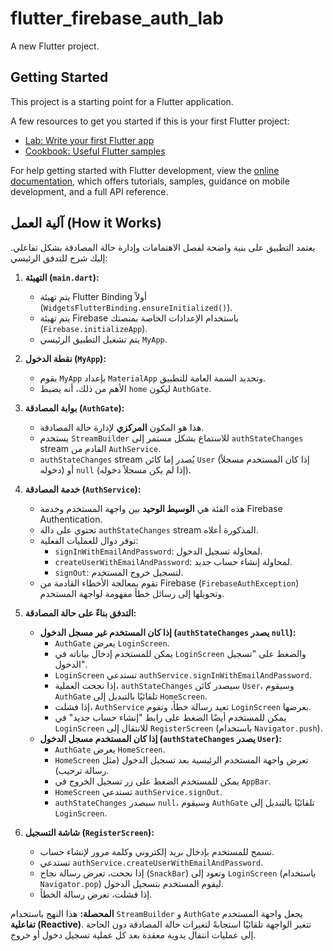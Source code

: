 # flutter_firebase_auth_lab

A new Flutter project.

## Getting Started

This project is a starting point for a Flutter application.

A few resources to get you started if this is your first Flutter project:

- [Lab: Write your first Flutter app](https://docs.flutter.dev/get-started/codelab)
- [Cookbook: Useful Flutter samples](https://docs.flutter.dev/cookbook)

For help getting started with Flutter development, view the
[online documentation](https://docs.flutter.dev/), which offers tutorials,
samples, guidance on mobile development, and a full API reference.


## آلية العمل (How it Works)

يعتمد التطبيق على بنية واضحة لفصل الاهتمامات وإدارة حالة المصادقة بشكل تفاعلي. إليك شرح للتدفق الرئيسي:

1.  **التهيئة (`main.dart`):**
    *   يتم تهيئة Flutter Binding أولاً (`WidgetsFlutterBinding.ensureInitialized()`).
    *   يتم تهيئة Firebase باستخدام الإعدادات الخاصة بمنصتك (`Firebase.initializeApp`).
    *   يتم تشغيل التطبيق الرئيسي `MyApp`.

2.  **نقطة الدخول (`MyApp`):**
    *   يقوم `MyApp` بإعداد `MaterialApp` وتحديد السمة العامة للتطبيق.
    *   الأهم من ذلك، أنه يضبط `home` ليكون `AuthGate`.

3.  **بوابة المصادقة (`AuthGate`):**
    *   هذا هو المكون **المركزي** لإدارة حالة المصادقة.
    *   يستخدم `StreamBuilder` للاستماع بشكل مستمر إلى `authStateChanges` stream القادم من `AuthService`.
    *   `authStateChanges` stream يُصدر إما كائن `User` (إذا كان المستخدم مسجلاً دخوله) أو `null` (إذا لم يكن مسجلاً دخوله).

4.  **خدمة المصادقة (`AuthService`):**
    *   هذه الفئة هي **الوسيط الوحيد** بين واجهة المستخدم وخدمة Firebase Authentication.
    *   تحتوي على دالة `authStateChanges` stream المذكورة أعلاه.
    *   توفر دوال للعمليات الفعلية:
        *   `signInWithEmailAndPassword`: لمحاولة تسجيل الدخول.
        *   `createUserWithEmailAndPassword`: لمحاولة إنشاء حساب جديد.
        *   `signOut`: لتسجيل خروج المستخدم.
    *   تقوم بمعالجة الأخطاء القادمة من Firebase (`FirebaseAuthException`) وتحويلها إلى رسائل خطأ مفهومة لواجهة المستخدم.

5.  **التدفق بناءً على حالة المصادقة:**
    *   **إذا كان المستخدم غير مسجل الدخول (`authStateChanges` يصدر `null`):**
        *   `AuthGate` يعرض `LoginScreen`.
        *   يمكن للمستخدم إدخال بياناته في `LoginScreen` والضغط على "تسجيل الدخول".
        *   `LoginScreen` تستدعي `authService.signInWithEmailAndPassword`.
        *   إذا نجحت العملية، `authStateChanges` سيصدر كائن `User`، وسيقوم `AuthGate` تلقائيًا بالتبديل إلى `HomeScreen`.
        *   إذا فشلت، `AuthService` تعيد رسالة خطأ، وتقوم `LoginScreen` بعرضها.
        *   يمكن للمستخدم أيضًا الضغط على رابط "إنشاء حساب جديد" في `LoginScreen` للانتقال إلى `RegisterScreen` (باستخدام `Navigator.push`).
    *   **إذا كان المستخدم مسجل الدخول (`authStateChanges` يصدر `User`):**
        *   `AuthGate` يعرض `HomeScreen`.
        *   `HomeScreen` تعرض واجهة المستخدم الرئيسية بعد تسجيل الدخول (مثل رسالة ترحيب).
        *   يمكن للمستخدم الضغط على زر تسجيل الخروج في `AppBar`.
        *   `HomeScreen` تستدعي `authService.signOut`.
        *   `authStateChanges` سيصدر `null`، وسيقوم `AuthGate` تلقائيًا بالتبديل إلى `LoginScreen`.

6.  **شاشة التسجيل (`RegisterScreen`):**
    *   تسمح للمستخدم بإدخال بريد إلكتروني وكلمة مرور لإنشاء حساب.
    *   تستدعي `authService.createUserWithEmailAndPassword`.
    *   إذا نجحت، تعرض رسالة نجاح (`SnackBar`) وتعود إلى `LoginScreen` (باستخدام `Navigator.pop`) ليقوم المستخدم بتسجيل الدخول.
    *   إذا فشلت، تعرض رسالة الخطأ.

**المحصلة:** هذا النهج باستخدام `StreamBuilder` و `AuthGate` يجعل واجهة المستخدم **تفاعلية (Reactive)**. تتغير الواجهة تلقائيًا استجابةً لتغيرات حالة المصادقة دون الحاجة إلى عمليات انتقال يدوية معقدة بعد كل عملية تسجيل دخول أو خروج.